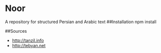 # Noor
A repository for structured Persian and Arabic text
##Installation
npm install

##Sources
- http://tanzil.info
- http://tebyan.net
